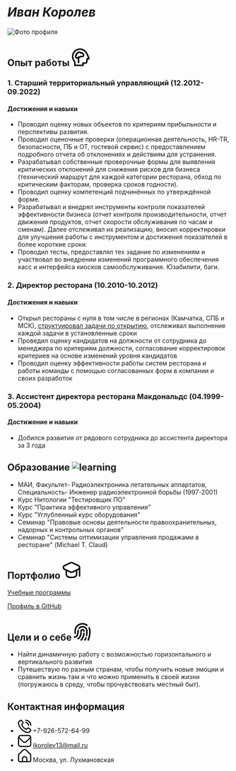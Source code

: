 # ***Иван Королев***

![Фото профиля](https://drive.google.com/file/d/1z_v2P-HnDcuFy31ww6oGg4JMLRxQ0Eu2/view?usp=sharing)

## **Опыт работы** ![work](https://github.com/IvanKorolev13/Portfolio/blob/for-site/brain.png)

### 1. Старший территориальный управляющий (12.2012- 09.2022)

#### Достижения и навыки

  - Проводил оценку новых объектов по критериям прибыльности и перспективы развития.
  - Проводил оценочные проверки (операционная деятельность, HR-TR, безопасности, ПБ и ОТ, гостевой сервис) с предоставлением подробного отчета об отклонениях и действиям для устранения.
  - Разрабатывал собственные проверочные формы для выявления критических отклонений для снижения рисков для бизнеса (технический маршрут для каждой категории ресторана, обход по критическим факторам, проверка сроков годности).
  - Проводил оценку компетенций подчинённых по утверждённой форме.
  - Разрабатывал и внедрял инструменты контроля показателей эффективности бизнеса (отчет контроля производительности, отчет движения продуктов, отчет скорости обслуживания по часам и сменам). Далее отслеживал их реализацию, вносил корректировки для улучшения работы с инструментом и достижения показателей в более короткие сроки.
  - Проводил тесты, предоставлял тех задание по изменениям и участвовал во внедрении изменений программного обеспечения касс и интерфейса киосков самообслуживания. Юзабилити, баги.

### 2. Директор ресторана (10.2010-10.2012)

#### Достижения и навыки

  - Открыл рестораны с нуля в том числе в регионах (Камчатка, СПБ и МСК), [структуировал задачи по открытию](https://docs.google.com/spreadsheets/d/1cC2DslMPpgTzPAuZ6DUq9wpfdiW4smjw/edit?usp=share_link&ouid=112522059202731004097&rtpof=true&sd=true), отслеживал выполнение каждой задачи в установленные сроки
  - Проведил оценку кандидатов на должности от сотрудника до менеджера по критериям должности, согласование корректировок критериев на основе изменений уровня кандидатов
  - Проводил оценку эффективности работы систем ресторана и работы команды с помощью согласованных форм в компании и своих разработок

### 3. Ассистент директора ресторана Макдональдс (04.1999- 05.2004)

#### Достижение и навыки
  - Добился развития от рядового сотрудника до ассистента директора за 3 года

## **Образование** ![learning](https://drive.google.com/file/d/1wdvDTkLIIMAv-6K_e3XUhEDn1AD3ezcE/view?usp=sharing)

  - МАИ, Факультет- Радиоэлектроника летательных аппартатов, Специальность- Инженер радиоэлектронной борьбы (1997-2001)
  - Курс Нитологии "Тестировщик ПО"
  - Курс "Практика эффективного управления"
  - Курс "Углубленный курс оборудования"
  - Семинар "Правовые основы деятельности правоохранительных, надорных и контрольных органов"
  - Семинар "Системы оптимизации управления продажами в ресторане" (Michael T. Claud)

## **Портфолио** ![link](https://github.com/IvanKorolev13/Portfolio/blob/for-site/learning.png)

[Учебные программы](https://github.com/IvanKorolev13/git-2-homeworks-revert--my_vers.git)

[Профиль в GitHub](https://github.com/IvanKorolev13)

## **Цели и о себе** ![about me](https://github.com/IvanKorolev13/Portfolio/blob/for-site/indification.png)

  - Найти динамичную работу с возможностью горизонтального и вертикального развития
  - Путешествую по разным странам, чтобы получить новые эмоции и сравнить жизнь там и что можно применить в своей жизни (погружаюсь в среду, чтобы прочувствовать местный быт). []()

## **Контактная информация**

  - ![tel](https://github.com/IvanKorolev13/Portfolio/blob/for-site/telefone.png)   +7-926-572-64-99
  - ![email](https://github.com/IvanKorolev13/Portfolio/blob/for-site/email.png)   ikorolev13@mail.ru
  - ![addess](https://github.com/IvanKorolev13/Portfolio/blob/for-site/building.png)   Москва, ул. Лухмановская
